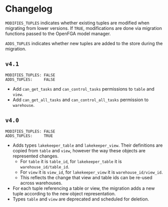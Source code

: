 # Changelog

`MODIFIES_TUPLES` indicates whether existing tuples are modified when migrating from lower versions. If `TRUE`, modifications are done via migration functions passed to the OpenFGA model manager.

`ADDS_TUPLES` indicates whether new tuples are added to the store during the migration.

## `v4.1`

```
MODIFIES_TUPLES: FALSE
ADDS_TUPLES:     FALSE
```

- Add `can_get_tasks` and `can_control_tasks` permissions to `table` and `view`.
- Add `can_get_all_tasks` and `can_control_all_tasks` permission to `warehouse`.

## `v4.0`

```
MODIFIES_TUPLES: FALSE
ADDS_TUPLES:     TRUE
```

- Adds types `lakekeeper_table` and `lakekeeper_view`. Their definitions are copied from `table` and `view`, however the way these objects are represented changes.
  - For `table` it is `table_id`, for `lakekeeper_table` it is `warehouse_id/table_id`.
  - For `view` it is `view_id`, for `lakekeeper_view` it is `warehouse_id/view_id`.
  - This reflects the change that view and table ids can be re-used across warehouses.
- For each tuple referencing a table or view, the migration adds a new tuple according to the new object representation.
- Types `table` and `view` are deprecated and scheduled for deletion.
